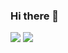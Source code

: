 ### Hi there 👋

<div> 
  <img  src="https://github-readme-stats.vercel.app/api?username=gabrielpiomachado&show_icons=true&theme=graywhite&include_all_commits=true&count_private=true"/>
  <img  src="https://github-readme-stats.vercel.app/api/top-langs/?username=gabrielpiomachado&layout=compact&langs_count=16&theme=graywhite"/>
</div>
<br>
